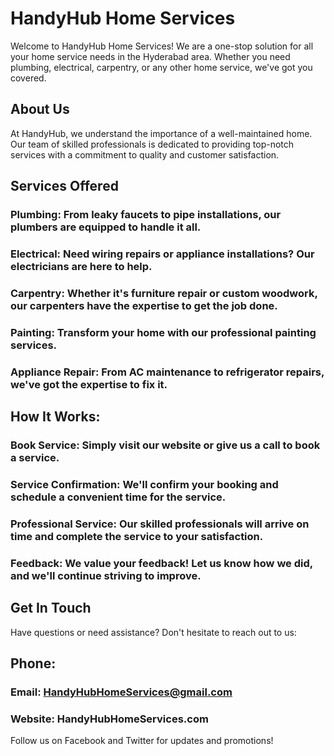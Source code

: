 # HandyHub Home Services
Welcome to HandyHub Home Services! We are a one-stop solution for all your home service needs in the Hyderabad area. Whether you need plumbing, electrical, carpentry, or any other home service, we've got you covered.

## About Us
At HandyHub, we understand the importance of a well-maintained home. Our team of skilled professionals is dedicated to providing top-notch services with a commitment to quality and customer satisfaction.

## Services Offered

### Plumbing: From leaky faucets to pipe installations, our plumbers are equipped to handle it all.

### Electrical: Need wiring repairs or appliance installations? Our electricians are here to help.

### Carpentry: Whether it's furniture repair or custom woodwork, our carpenters have the expertise to get the job done.

### Painting: Transform your home with our professional painting services.

### Appliance Repair: From AC maintenance to refrigerator repairs, we've got the expertise to fix it.

## How It Works:

### Book Service: Simply visit our website or give us a call to book a service.

### Service Confirmation: We'll confirm your booking and schedule a convenient time for the service.

### Professional Service: Our skilled professionals will arrive on time and complete the service to your satisfaction.

### Feedback: We value your feedback! Let us know how we did, and we'll continue striving to improve.

## Get In Touch
Have questions or need assistance? Don't hesitate to reach out to us:

## Phone: ####
### Email: HandyHubHomeServices@gmail.com
### Website: HandyHubHomeServices.com
Follow us on Facebook and Twitter for updates and promotions!
